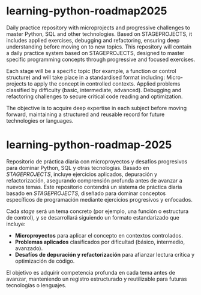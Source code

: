 # learning-python-roadmap2025
Daily practice repository with microprojects and progressive challenges to master Python, SQL and other technologies. Based on STAGEPROJECTS, it includes applied exercises, debugging and refactoring, ensuring deep understanding before moving on to new topics. This repository will contain a daily practice system based on STAGEPROJECTS, designed to master specific programming concepts through progressive and focused exercises.

Each stage will be a specific topic (for example, a function or control structure) and will take place in a standardised format including:
Micro-projects to apply the concept in controlled contexts.
Applied problems classified by difficulty (basic, intermediate, advanced).
Debugging and refactoring challenges to secure critical code reading and optimization.


The objective is to acquire deep expertise in each subject before moving forward, maintaining a structured and reusable record for future technologies or languages.

# learning-python-roadmap-2025
Repositorio de práctica diaria con microproyectos y desafíos progresivos para dominar Python, SQL y otras tecnologías. Basado en *STAGEPROJECTS*, incluye ejercicios aplicados, depuración y refactorización, asegurando comprensión profunda antes de avanzar a nuevos temas.
Este repositorio contendrá un sistema de práctica diaria basado en *STAGEPROJECTS*, diseñado para dominar conceptos específicos de programación mediante ejercicios progresivos y enfocados.

Cada *stage* será un tema concreto (por ejemplo, una función o estructura de control), y se desarrollará siguiendo un formato estandarizado que incluye:

* **Microproyectos** para aplicar el concepto en contextos controlados.
* **Problemas aplicados** clasificados por dificultad (básico, intermedio, avanzado).
* **Desafíos de depuración y refactorización** para afianzar lectura crítica y optimización de código.

El objetivo es adquirir competencia profunda en cada tema antes de avanzar, manteniendo un registro estructurado y reutilizable para futuras tecnologías o lenguajes.


